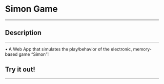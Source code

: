 # Simon Game
---

## Description
---
•	A Web App that simulates the play/behavior of the electronic, memory-based game “Simon”!

## Try it out!
---
